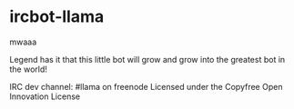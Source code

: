 # ircbot-llama
mwaaa

Legend has it that this little bot will grow and grow into the greatest bot in the world!

IRC dev channel: #llama on freenode
Licensed under the Copyfree Open Innovation License
